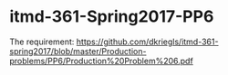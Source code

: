 # itmd-361-Spring2017-PP6
The requirement:
https://github.com/dkriegls/itmd-361-spring2017/blob/master/Production-problems/PP6/Production%20Problem%206.pdf
